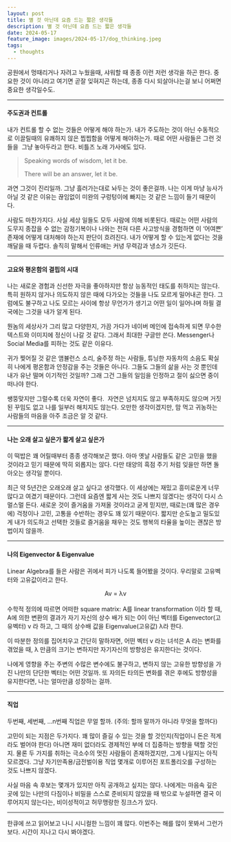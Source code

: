 ```yaml
---
layout: post
title: 별 것 아닌데 요즘 드는 짧은 생각들
description: 별 것 아닌데 요즘 드는 짧은 생각들
date: 2024-05-17
feature_image: images/2024-05-17/dog_thinking.jpeg
tags:
  - thoughts
---
```

공원에서 멍때리거나 자려고 누웠을때, 샤워할 때 종종 이런 저런 생각을 하곤 한다. 중요한 것이 아니라고 여기면 곧잘 잊혀지곤 하는데, 종종 다시 되살아나는걸 보니 어쩌면 중요한 생각일수도.
<!--more-->

---
#### 주도권과 컨트롤
내가 컨트롤 할 수 없는 것들은 어떻게 해야 하는가. 내가 주도하는 것이 아닌 수동적으로 이끌릴때의 유쾌하지 않은 찝찝함을 어떻게 해야하는가. 때로 어떤 사람들은 그런 것들을  그냥 놓아두라고 한다. 비틀즈 노래 가사에도 있다. 

> Speaking words of wisdom, let it be. 
> 
> There will be an answer, let it be.

과연 그것이 진리일까. 그냥 흘러가는대로 놔두는 것이 좋은걸까. 나는 이게 마냥 능사가 아닐 것 같은 이유는 끊임없이 미완의 구렁텅이에 빠지는 것 같은 느낌이 들기 때문이다. 

사람도 마찬가지다. 사실 세상 일들도 모두 사람에 의해 비롯된다. 때로는 어떤 사람의 도무지 종잡을 수 없는 감정기복이나 나와는 전혀 다른 사고방식을 경험하면 이 ‘어여쁜’ 존재에 어떻게 대처해야 하는지 판단이 흐려진다. 내가 어떻게 할 수 있는게 없다는 것을 깨달을 때 두렵다. 솔직히 말해서 인류애는 커녕 무력감과 냉소가 깃든다. 

---

#### 고요와 평온함의 결핍의 시대
나는 새로운 경험과 신선한 자극을 좋아하지만 항상 능동적인 태도를 취하지는 않는다. 특히 원하지 않거나 의도하지 않은 때에 다가오는 것들을 나도 모르게 밀어내곤 한다. 그럼에도 불구하고 나도 모르는 사이에 항상 무언가가 생기고 어떤 일이 일어나며 하필 결국에는 그것을 내가 알게 된다.

뭔놈의 세상사가 그리 많고 다양한지, 가끔 가다가 네이버 메인에 접속하게 되면 무수한 텍스트와 이미지에 정신이 나갈 것 같다. 그래서 최대한 구글만 쓴다. Messenger나 Social Media를 피하는 것도 같은 이유다.

귀가 찢어질 것 같은 앰뷸런스 소리, 술주정 하는 사람들, 튜닝한 자동차의 소음도 확실히 나에게 평온함과 안정감을 주는 것들은 아니다. 그들도 그들의 삶을 사는 것 뿐인데 내가 유난 떨며 이기적인 것일까? 그래 그건 그들의 일임을 인정하고 절이 싫으면 중이 떠나야 한다.

쌩뚱맞지만 그럴수록 더욱 자연이 좋다. 
자연은 넘치지도 않고 부족하지도 않으며 거짓된 꾸밈도 없고 나를 일부러 해치지도 않는다.
오만한 생각이겠지만, 맘 먹고 귀농하는 사람들의 마음을 아주 조금은 알 것 같다. 

---  

#### 나는 오래 살고 싶은가 짧게 살고 싶은가
이 떡밥은 꽤 어릴때부터 종종 생각해보곤 했다. 아마 옛날 사람들도 같은 고민을 했을 것이라고 믿기 때문에 딱히 외롭지는 않다. 다만 태양의 흑점 주기 처럼 잊을만 하면 돌아오는 생각일 뿐이다. 

최근 약 5년간은 오래오래 살고 싶다고 생각했다. 이 세상에는 재밌고 흥미로운게 너무 많다고 여겼기 때문이다. 그런데 요즘엔 짧게 사는 것도 나쁘지 않겠다는 생각이 다시 스멀스멀 든다. 새로운 것이 즐거움을 가져올 것이라고 굳게 믿지만, 때로는(꽤 많은 경우에) 걱정이나 고민, 고통을 수반하는 경우도 꽤 있기 때문이다. 짧지만 순도높고 밀도있게 내가 의도하고 선택한 것들로 즐거움을 채우는 것도 행복의 타율을 높이는 괜찮은 방법이지 않을까.

---  

#### 나의 Eigenvector & Eigenvalue
Linear Algebra를 들은 사람은 귀에서 피가 나도록 들어봤을 것이다. 우리말로 고유벡터와 고유값이라고 한다. <center>Av = λv</center>
<br>
수학적 정의에 따르면 어떠한 square matrix: A를 linear transformation 이라 할 때, A에 의한 변환의 결과가 자기 자신의 상수 배가 되는 0이 아닌 벡터를 Eigenvector(고유벡터) v 라 하고, 그 때의 상수배 값을 Eigenvalue(고유값) λ라 한다.

이 따분한 정의를 집어치우고 간단히 말하자면, 어떤 벡터 v 라는 녀석은 A 라는 변화를 겪었을 때, λ 만큼의 크기는 변하지만 자기자신의 방향성은 유지한다는 것이다.

나에게 영향을 주는 주변의 수많은 변수에도 불구하고, 변하지 않는 고유한 방향성을 가진 나만의 단단한 벡터는 어떤 것일까. 또 자의든 타의든 변화를 겪은 후에도 방향성을 유지한다면, 나는 얼마만큼 성장하는 걸까.

---  

#### 직업
두번째, 세번째, …n번째 직업은 무얼 할까. (주의: 할까 말까가 아니라 무엇을 할까다)

고민이 되는 지점은 두가지다. 꽤 많이 즐길 수 있는 것을 할 것인지(직업이니 돈은 적게라도 벌어야 한다) 아니면 재미 없더라도 경제적인 부에 더 집중하는 방향을 택할 것인지. 물론 두 가지를 취하는 극소수의 멋진 사람들이 존재하겠지만, 그게 나일지는 아직 모르겠다. 그냥 자기만족용/금전벌이용 직업 몇개로 이루어진 포트폴리오를 구성하는 것도 나쁘지 않겠다.

사실 마음 속 후보는 몇개가 있지만 아직 공개하고 싶지는 않다. 나에게는 마음속 깊은 곳에 있는 나만의 다짐이나 비밀을 스스로 준비되지 않았을 때 밖으로 누설하면 결국 이루어지지 않는다는, 비이성적이고 허무맹랑한 징크스가 있다.

---

한큐에 쓰고 읽어보고 나니 시니컬한 느낌이 꽤 많다. 이번주는 해를 많이 못봐서 그런가보다. 시간이 지나고 다시 봐야겠다.
